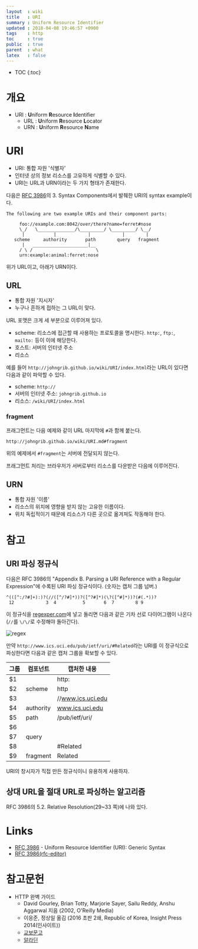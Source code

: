 ```yaml
---
layout  : wiki
title   : URI
summary : Uniform Resource Identifier
updated : 2018-04-08 19:46:57 +0900
tags    : http
toc     : true
public  : true
parent  : what
latex   : false
---
```

* TOC
{:toc}

# 개요

* URI : **U**niform **R**esource **I**dentifier
    * URL : **U**niform **R**esource **L**ocator
    * URN : **U**niform **R**esource **N**ame

# URI

* URI: 통합 자원 '식별자'
* 인터넷 상의 정보 리소스를 고유하게 식별할 수 있다.
* URI는 URL과 URN이라는 두 가지 형태가 존재한다.

다음은 [RFC 3986](https://www.ietf.org/rfc/rfc3986.txt )의 3. Syntax Components에서 발췌한 URI의 syntax example이다.

```
The following are two example URIs and their component parts:

     foo://example.com:8042/over/there?name=ferret#nose
     \_/   \______________/\_________/ \_________/ \__/
      |           |            |            |        |
   scheme     authority       path        query   fragment
      |   _____________________|__
     / \ /                        \
     urn:example:animal:ferret:nose
```

위가 URL이고, 아래가 URN이다.

## URL

* 통합 자원 '지시자'
* 누구나 흔하게 접하는 그 URL이 맞다.

URL 포맷은 크게 세 부분으로 이루어져 있다.

* scheme: 리소스에 접근할 때 사용하는 프로토콜을 명시한다. `http:`, `ftp:`, `mailto:` 등이 이에 해당한다.
* 호스트: 서버의 인터넷 주소
* 리소스

예를 들어 `http://johngrib.github.io/wiki/URI/index.html`라는 URL이 있다면 다음과 같이 파악할 수 있다.

* scheme: `http://`
* 서버의 인터넷 주소: `johngrib.github.io`
* 리소스: `/wiki/URI/index.html`

### fragment

프래그먼트는 다음 예제와 같이 URL 마지막에 `#`과 함께 붙는다.

```
http://johngrib.github.io/wiki/URI.md#fragment
```

위의 예제에서 `#fragment`는 서버에 전달되지 않는다.

프래그먼트 처리는 브라우저가 서버로부터 리소스를 다운받은 다음에 이루어진다.

## URN

* 통합 자원 '이름'
* 리소스의 위치에 영향을 받지 않는 고유한 이름이다.
* 위치 독립적이기 때문에 리소스가 다른 곳으로 옮겨져도 작동해야 한다.

# 참고

## URI 파싱 정규식

다음은 RFC 3986의 "Appendix B.  Parsing a URI Reference with a Regular Expression"에
수록된 URI 파싱 정규식이다. (숫자는 캡처 그룹 넘버.)

```regex
^(([^:/?#]+):)?(//([^/?#]*))?([^?#]*)(\?([^#]*))?(#(.*))?
 12            3  4          5       6  7        8 9
```

이 정규식을 [regexper.com](https://regexper.com/#%5E((%5B%5E%3A%2F%3F%23%5D%2B)%3A)%3F(%5C%2F%5C%2F(%5B%5E%2F%3F%23%5D*))%3F(%5B%5E%3F%23%5D*)(%5C%3F(%5B%5E%23%5D*))%3F(%23(.*))%3F )에 넣고 돌리면 다음과 같은 기차 선로 다이어그램이 나온다(`//`를 `\/\/`로 수정해야 돌아간다).

![regex](../img/URI.regex.svg)

만약 `http://www.ics.uci.edu/pub/ietf/uri/#Related`라는 URI를 이 정규식으로 파싱한다면 다음과 같은 캡처 그룹을 확보할 수 있다.

| 그룹 | 컴포넌트  | 캡처한 내용       |
|------|-----------|-------------------|
| $1   |           | http:             |
| $2   | scheme    | http              |
| $3   |           | //www.ics.uci.edu |
| $4   | authority | www.ics.uci.edu   |
| $5   | path      | /pub/ietf/uri/    |
| $6   |           | <undefined>       |
| $7   | query     | <undefined>       |
| $8   |           | #Related          |
| $9   | fragment  | Related           |

URI의 창시자가 직접 만든 정규식이니 유용하게 사용하자.

## 상대 URL을 절대 URL로 파싱하는 알고리즘

RFC 3986의 5.2.  Relative Resolution(29~33 쪽)에 나와 있다.

# Links

* [RFC 3986](https://www.ietf.org/rfc/rfc3986.txt ) - Uniform Resource Identifier (URI): Generic Syntax
* [RFC 3986(rfc-editor)](https://www.rfc-editor.org/info/rfc3986 )

# 참고문헌

* HTTP 완벽 가이드
    * David Gourley, Brian Totty, Marjorie Sayer, Sailu Reddy, Anshu Aggarwal 지음 (2002, O'Reilly Media)
    * 이응준, 정상일 옮김 (2016 초판 2쇄, Republic of Korea, Insight Press 2014(인사이트))
    * [교보문고](http://kyobobook.co.kr/product/detailViewKor.laf?mallGb=KOR&ejkGb=KOR&barcode=9788966261208 )
    * [알라딘](http://www.aladin.co.kr/shop/wproduct.aspx?ItemId=49731592 )

